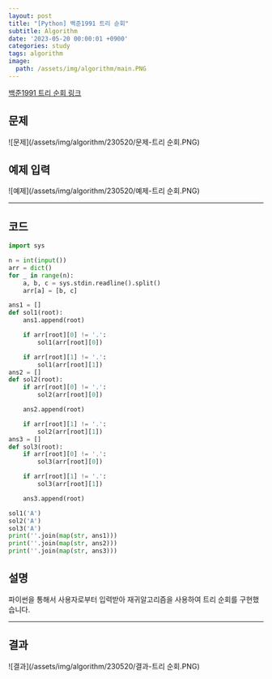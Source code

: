```yaml
---
layout: post
title: "[Python] 백준1991 트리 순회"
subtitle: Algorithm
date: '2023-05-20 00:00:01 +0900'
categories: study
tags: algorithm
image:
  path: /assets/img/algorithm/main.PNG
---
```


[백준1991 트리 순회 링크](https://www.acmicpc.net/problem/1991)

<!--more-->

## 문제
![문제](/assets/img/algorithm/230520/문제-트리 순회.PNG)

## 예제 입력
![예제](/assets/img/algorithm/230520/예제-트리 순회.PNG)

---

## 코드
```Python
import sys

n = int(input())
arr = dict()
for _ in range(n):
    a, b, c = sys.stdin.readline().split()
    arr[a] = [b, c]

ans1 = []
def sol1(root):
    ans1.append(root)

    if arr[root][0] != '.':
        sol1(arr[root][0])

    if arr[root][1] != '.':
        sol1(arr[root][1])
ans2 = []
def sol2(root):
    if arr[root][0] != '.':
        sol2(arr[root][0])

    ans2.append(root)

    if arr[root][1] != '.':
        sol2(arr[root][1])
ans3 = []
def sol3(root):
    if arr[root][0] != '.':
        sol3(arr[root][0])

    if arr[root][1] != '.':
        sol3(arr[root][1])

    ans3.append(root)

sol1('A')
sol2('A')
sol3('A')
print(''.join(map(str, ans1))) 
print(''.join(map(str, ans2))) 
print(''.join(map(str, ans3))) 
```
## 설명
파이썬을 통해서 사용자로부터 입력받아 재귀알고리즘을 사용하여 트리 순회를 구현했습니다. <br>

---

## 결과
![결과](/assets/img/algorithm/230520/결과-트리 순회.PNG)